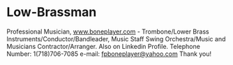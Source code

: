 Low-Brassman
============

Professional Musician, www.boneplayer.com - Trombone/Lower Brass Instruments/Conductor/Bandleader, Music Staff Swing Orchestra/Music and Musicians Contractor/Arranger.  Also on Linkedin Profile.  Telephone Number:  1(718)706-7085  e-mail:  fpboneplayer@yahoo.com  Thank you!
